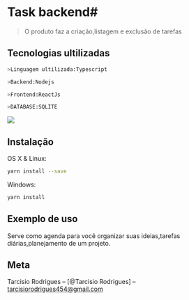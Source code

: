 # Task backend# 
> O produto faz a criação,listagem e exclusão de  tarefas


## Tecnologias ultilizadas
```sh
>Linguagem ultilizada:Typescript
```
```sh
>Backend:Nodejs
```
```sh
>Frontend:ReactJs
```
```sh
>DATABASE:SQLITE
```

![](../header.png)

## Instalação

OS X & Linux:

```sh
yarn install --save
```

Windows:

```sh
yarn install
```

## Exemplo de uso
Serve como agenda para você organizar suas ideias,tarefas diárias,planejamento de um projeto.





## Meta

Tarcisio Rodrigues – [@Tarcisio Rodrigues] – tarcisiorodrigues454@gmail.com





